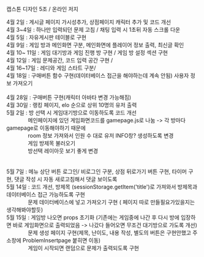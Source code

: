 캡스톤 디자인 5조 / 온라인 저지 

4월 2일 : 게시글 페이지 가시성추가, 상점페이지 캐릭터 추가 및 코드 개선
<br/>
4월 3~4일 : 하나만 입력되던 문제 고침 / 채팅 입력 시 1초뒤 자동 스크롤 다운
<br/>
4월 5일 : 자유게시판 테이블로 구현
<br/>
4월 9일 : 게임 방과 메인화면 구분, 메인화면에 플레이어 정보 출력, 최신글 확인
<br/>
4월 10~ 11일 : 게임 대기방과 게임 진행 방 구현 / 게임 방 설정 섹션 구현 
<br/>
4월 12일 : 게임 문제공간, 코드 입력 공간 구현 / 
<br/>
4월 16~17일 : 레디와 게임 스타트 구분/ 
<br/>
4월 18일 : 구매버튼 함수 구현(데이터베이스 접근을 해야하는데 계속 안됨)
           사용자 정보 가져오기 
           <br/>      
4월 28일 : 구매버튼 구현(캐릭터 아바타 변경 가능해짐)
<br/>
4월 30일 : 랭킹 페이지, elo 순으로 상위 10명의 유저 출력
<br/>
5월 2일 : 방 선택 시 게임대기방으로 이동하도록 코드 개선  
　　　　메인페이지에 있던 게임화면코드를 gamepage.js로 나눔 -> 각 방마다 gamepage로 이동해야하기 때문에   
　　　　room 정보 가져와서 인원 수 대로 유저 INFO창? 생성하도록 변경   
　　　　게임 방제목 불러오기  
　　　　방선택 레이아웃 보기 좋게 변경  
     <br/>     
5월 7일 : 메뉴 상단 버튼 로그인/ 비로그인 구분, 상점 뒤로가기 버튼 구현, 타이머 구현, 댓글 작성 시 자동 새로고침해서 댓글 보이도록
<br/>
5월 14일 : 코드 개선, 방제목 (sessionStorage.getItem('title')로 가져와서 방제목과 데이터베이스 접근 가능하도록 구현  
　　　　문제 데이터베이스에 넣고 가져오기 구현 ( 페이지 따로 만들필요가있을지는 생각해봐야할듯)
<br/>
5월 15일 : 게임방 나오면 props 초기화 (기존에는 게임중에 나간 후 다시 방에 입장하면 바로 게임화면으로 출력되었음 -> 나갔다 들어오면 무조건 대기방으로 가도록 개선)  
　　　　문제 생성 페이지 구현(제목, 난이도, 내용 작성, 별도의 버튼은 구현안했고 주소창에 ProblemInsertpage 붙히면 이동)  
　　　　게임이 시작되면 랜덤으로 문제가 출력되도록 구현 
<br/>
